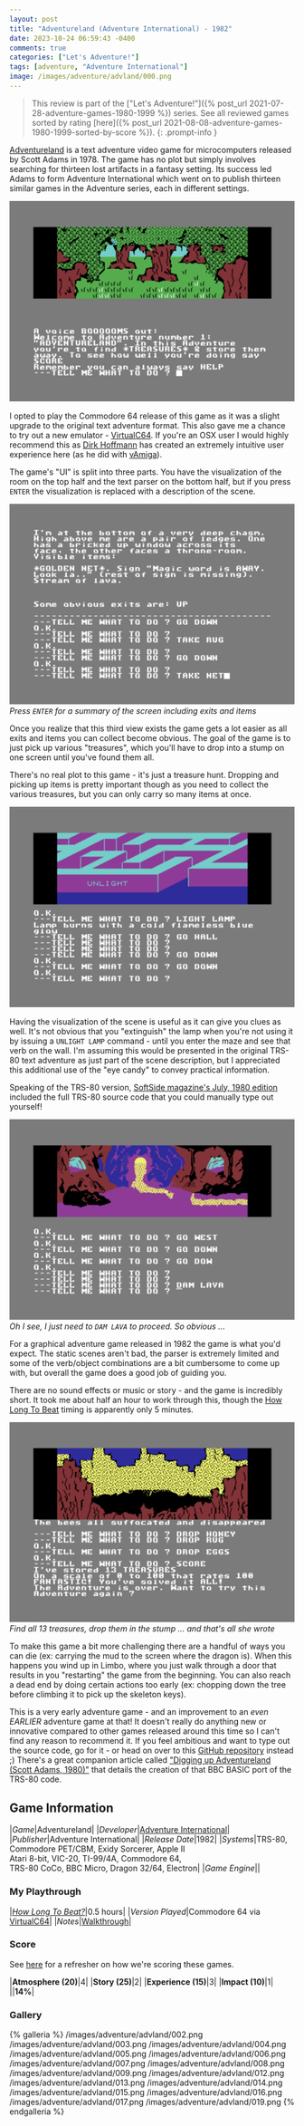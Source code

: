 ```yaml
---
layout: post
title: "Adventureland (Adventure International) - 1982"
date: 2023-10-24 06:59:43 -0400
comments: true
categories: ["Let's Adventure!"]
tags: [adventure, "Adventure International"]
image: /images/adventure/advland/000.png
---
```

> This review is part of the ["Let's Adventure!"]({% post_url 2021-07-28-adventure-games-1980-1999 %}) series. See all reviewed games sorted by rating [here]({% post_url 2021-08-08-adventure-games-1980-1999-sorted-by-score %}).
{: .prompt-info }

[Adventureland](https://en.wikipedia.org/wiki/Adventureland_(video_game)) is a text adventure video game for microcomputers released by Scott Adams in 1978. The game has no plot but simply involves searching for thirteen lost artifacts in a fantasy setting. Its success led Adams to form Adventure International which went on to publish thirteen similar games in the Adventure series, each in different settings.

![](/images/adventure/advland/001.png)

I opted to play the Commodore 64 release of this game as it was a slight upgrade to the original text adventure format. This also gave me a chance to try out a new emulator - [VirtualC64](https://dirkwhoffmann.github.io/virtualc64/). If you're an OSX user I would highly recommend this as [Dirk Hoffmann](https://www.dirkwhoffmann.de/) has created an extremely intuitive user experience here (as he did with [vAmiga](https://dirkwhoffmann.github.io/vAmiga/)).

The game's "UI" is split into three parts. You have the visualization of the room on the top half and the text parser on the bottom half, but if you press `ENTER` the visualization is replaced with a description of the scene.

![](/images/adventure/advland/011.png)
_Press `ENTER` for a summary of the screen including exits and items_

Once you realize that this third view exists the game gets a lot easier as all exits and items you can collect become obvious. The goal of the game is to just pick up various "treasures", which you'll have to drop into a stump on one screen until you've found them all.

There's no real plot to this game - it's just a treasure hunt. Dropping and picking up items is pretty important though as you need to collect the various treasures, but you can only carry so many items at once.

![](/images/adventure/advland/010.png)

Having the visualization of the scene is useful as it can give you clues as well. It's not obvious that you "extinguish" the lamp when you're not using it by issuing a `UNLIGHT LAMP` command - until you enter the maze and see that verb on the wall. I'm assuming this would be presented in the original TRS-80 text adventure as just part of the scene description, but I appreciated this additional use of the "eye candy" to convey practical information.

Speaking of the TRS-80 version, [SoftSide magazine's July, 1980 edition](https://archive.org/details/softside-magazine-22/page/n35/mode/2up?view=theater) included the full TRS-80 source code that you could manually type out yourself!

![](/images/adventure/advland/018.png)
_Oh I see, I just need to `DAM LAVA` to proceed. So obvious ..._

For a graphical adventure game released in 1982 the game is what you'd expect. The static scenes aren't bad, the parser is extremely limited and some of the verb/object combinations are a bit cumbersome to come up with, but overall the game does a good job of guiding you.

There are no sound effects or music or story - and the game is incredibly short. It took me about half an hour to work through this, though the [How Long To Beat](https://howlongtobeat.com/game/23143) timing is apparently only 5 minutes.

![](/images/adventure/advland/020.png)
_Find all 13 treasures, drop them in the stump ... and that's all she wrote_

To make this game a bit more challenging there are a handful of ways you can die (ex: carrying the mud to the screen where the dragon is). When this happens you wind up in Limbo, where you just walk through a door that results in you "restarting" the game from the beginning. You can also reach a dead end by doing certain actions too early (ex: chopping down the tree before climbing it to pick up the skeleton keys).

This is a very early adventure game - and an improvement to an _even EARLIER_ adventure game at that! It doesn't really do anything new or innovative compared to other games released around this time so I can't find any reason to recommend it. If you feel ambitious and want to type out the source code, go for it - or head on over to this [GitHub repository](https://github.com/ahope1/Beeb-Adventureland) instead ;) There's a great companion article called ["Digging up Adventureland (Scott Adams, 1980)"](https://ahopeful.wordpress.com/2020/09/13/digging-up-adventureland-scott-adams-1980/) that details the creation of that BBC BASIC port of the TRS-80 code.



## Game Information

|*Game*|Adventureland|
|*Developer*|[Adventure International](https://en.wikipedia.org/wiki/Adventure_International)|
|*Publisher*|Adventure International|
|*Release Date*|1982|
|*Systems*|TRS-80, Commodore PET/CBM, Exidy Sorcerer, Apple II<br>Atari 8-bit, VIC-20, TI-99/4A, Commodore 64,<br>TRS-80 CoCo, BBC Micro, Dragon 32/64, Electron|
|*Game Engine*||


### My Playthrough

|[*How Long To Beat?*](https://howlongtobeat.com/game/23143)|0.5 hours|
|*Version Played*|Commodore 64 via [VirtualC64](https://dirkwhoffmann.github.io/virtualc64/)|
|*Notes*|[Walkthrough](https://gamefaqs.gamespot.com/c64/572689-adventureland/faqs/72205)|

### Score

See [here](https://www.alexbevi.com/blog/2021/07/28/adventure-games-1980-1999/#scoring) for a refresher on how we're scoring these games.

|**Atmosphere (20)**|4|
|**Story (25)**|2|
|**Experience (15)**|3|
|**Impact (10)**|1|
||**14%**|

### Gallery

{% galleria %}
/images/adventure/advland/002.png
/images/adventure/advland/003.png
/images/adventure/advland/004.png
/images/adventure/advland/005.png
/images/adventure/advland/006.png
/images/adventure/advland/007.png
/images/adventure/advland/008.png
/images/adventure/advland/009.png
/images/adventure/advland/012.png
/images/adventure/advland/013.png
/images/adventure/advland/014.png
/images/adventure/advland/015.png
/images/adventure/advland/016.png
/images/adventure/advland/017.png
/images/adventure/advland/019.png
{% endgalleria %}